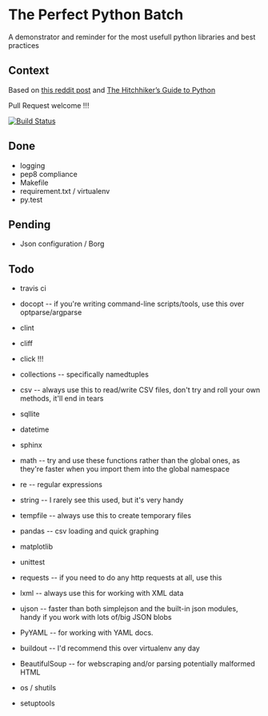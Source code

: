 The Perfect Python Batch
=============================

A demonstrator and reminder for the most usefull python libraries and best practices

Context
----------

Based on [this reddit post]( http://www.reddit.com/r/Python/comments/28yo37/what_are_the_top_10_builtin_python_modules_that_a/)
and
[The Hitchhiker’s Guide to Python](http://docs.python-guide.org/en/latest/)

Pull Request welcome !!!

[![Build Status](https://api.travis-ci.org/GustavePate/perfectpythonbatch.png?branch=master)](https://api.travis-ci.org/GustavePate/perfectpythonbatch)

Done
------

- logging
- pep8 compliance
- Makefile
- requirement.txt / virtualenv
- py.test

Pending
----------

- Json configuration / Borg

Todo
-----

- travis ci
- docopt -- if you're writing command-line scripts/tools, use this over optparse/argparse
- clint
- cliff
- click !!!

- collections -- specifically namedtuples
- csv -- always use this to read/write CSV files, don't try and roll your own methods, it'll end in tears
- sqllite
- datetime
- sphinx
- math -- try and use these functions rather than the global ones, as they're faster when you import them into the global namespace
- re -- regular expressions
- string -- I rarely see this used, but it's very handy
- tempfile -- always use this to create temporary files
- pandas -- csv loading and quick graphing
- matplotlib
- unittest
- requests -- if you need to do any http requests at all, use this
- lxml -- always use this for working with XML data
- ujson -- faster than both simplejson and the built-in json modules, handy if you work with lots of/big JSON blobs
- PyYAML -- for working with YAML docs.
- buildout -- I'd recommend this over virtualenv any day
- BeautifulSoup -- for webscraping and/or parsing potentially malformed HTML
- os / shutils
- setuptools

